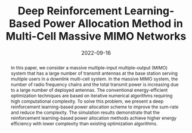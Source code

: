 ---
title: "Deep Reinforcement Learning-Based Power Allocation Method in Multi-Cell Massive MIMO Networks"
collection: publications
permalink: /publication/2022-ws1
date: 2022-09-16
venue: 'The 14th Workshop on Convergent and Smart Media Systems (CSMS)'
# paperurl: '/files/pdf/research/WS1_An Actor Critic Deep Reinforcement Learning Based Antenna Selection for MIMO Systems.pdf'
# slidesurl: 'http://academicpages.github.io/files/slides1.pdf'
pubtype: 'workshop'
# just display our icon symbols
# link: ' '
code: 'https://github.com/FIVEYOUNGWOO/Reinforcement-Learning-Based-MIMO-Antenna-Selection'
github: 'https://github.com/FIVEYOUNGWOO/Reinforcement-Learning-Based-MIMO-Antenna-Selection'
citation: '<strong>Youngwoo Oh</strong> and Wooyeol Choi. &quot;Deep Reinforcement Learning-Based Power Allocation Method in Multi-Cell Massive MIMO Networks.&quot; <i>The 14th Workshop on Convergent and Smart Media Systems (CSMS)</i>, Jeju, Republic of Korea, September 16-18, 2022. (<u>Status: Presented on 2022.09.16.</u>)'
excerpt_separator: ""
abstract: "In this paper, we consider a massive multiple-input multiple-output (MIMO) system that has a large number of transmit antennas at the base station serving multiple users in a downlink multi-cell system. In the massive MIMO system, the number of radio frequency chains and the total transmit power is increasing due to a large number of deployed antennas. The conventional energy-efficient optimization techniques are based on iterative numerical algorithms requiring high computational complexity. To solve this problem, we present a deep reinforcement learning-based power allocation scheme to improve the sum-rate and reduce the complexity. The simulation results demonstrate that the reinforcement learning-based power allocation methods achieve higher energy efficiency with lower complexity than existing optimization algorithms."
---